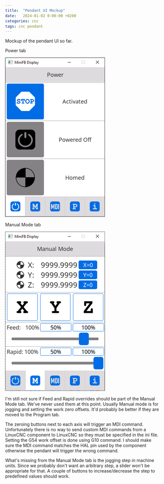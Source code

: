 ```yaml
---
title:  "Pendant UI Mockup"
date:   2024-01-02 0:00:00 +0200
categories: cnc
tags: cnc pendant
---
```

Mockup of the pendant UI so far.

Power tab

![Power tab mockup](/assets/img/pendant_ui_power_tab.png)

Manual Mode tab

![Manual Mode tab mockup](/assets/img/pendant_ui_manual_mode_tab.png)

I'm still not sure if Feed and Rapid overrides should be part of the Manual Mode tab.
We've never used them at this point. Usually Manual mode is for jogging and setting the work zero offsets.
It'd probably be better if they are moved to the Program tab.

The zeroing buttons next to each axis will trigger an MDI command. Unfortunately there is no way to send custom MDI commands from a LinuxCNC component to LinuxCNC
so they must be specified in the ini file. Setting the G54 work offset is done using G10 command. I should make sure the MDI command matches the HAL pin used by
the component otherwise the pendant will trigger the wrong command.

What's missing from the Manual Mode tab is the jogging step in machine units. Since we probably don't want an arbitrary step, a slider won't be appropriate for that.
A couple of buttons to increase/decrease the step to predefined values should work.